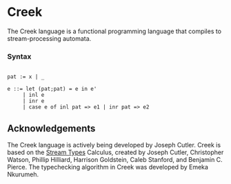 # Creek

The Creek language is a functional programming language that compiles to
stream-processing automata. 

### Syntax

```

pat := x | _

e ::= let (pat;pat) = e in e'
     | inl e
     | inr e
     | case e of inl pat => e1 | inr pat => e2
```

## Acknowledgements

The Creek language is actively being developed by Joseph Cutler. Creek is based on the [Stream Types](https://arxiv.org/abs/2307.09553) Calculus,
created by Joseph Cutler, Christopher Watson, Phillip Hilliard, Harrison Goldstein, Caleb Stanford, and Benjamin C. Pierce. The typechecking algorithm in Creek was developed by Emeka Nkurumeh.
